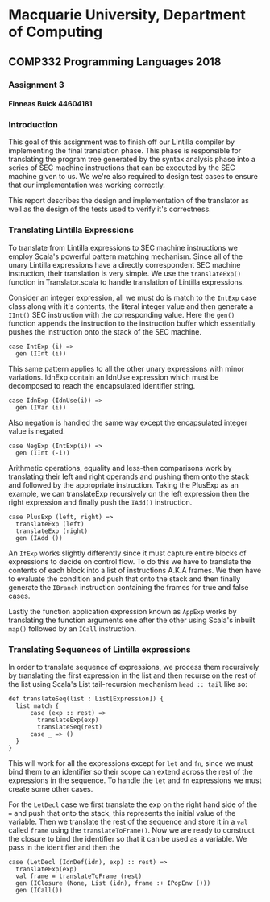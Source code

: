 # Macquarie University, Department of Computing
## COMP332 Programming Languages 2018
### Assignment 3
#### Finneas Buick 44604181

### Introduction

This goal of this assignment was to finish off our Lintilla compiler by implementing the final translation phase. This phase is responsible for translating the program tree generated by the syntax analysis phase into a series of SEC machine instructions that can be executed by the SEC machine given to us. We we're also required to design test cases to ensure that our implementation was working correctly.

This report describes the design and implementation of the translator as well as the design of the tests used to verify it's correctness.

### Translating Lintilla Expressions

To translate from Lintilla expressions to SEC machine instructions we employ Scala's powerful pattern matching mechanism. Since all of the unary Lintilla expressions have a directly correspondent SEC machine instruction, their translation is very simple. We use the `translateExp()` function in Translator.scala to handle translation of Lintilla expressions.

Consider an integer expression, all we must do is match to the `IntExp` case class along with it's contents, the literal integer value and then generate a `IInt()` SEC instruction with the corresponding value. Here the `gen()` function appends the instruction to the instruction buffer which essentially pushes the instruction onto the stack of the SEC machine.

```
case IntExp (i) =>
  gen (IInt (i))
```

This same pattern applies to all the other unary expressions with minor variations. IdnExp contain an IdnUse expression which must be decomposed to reach the encapsulated identifier string.

```
case IdnExp (IdnUse(i)) =>
  gen (IVar (i))
```

Also negation is handled the same way except the encapsulated integer value is negated.

```
case NegExp (IntExp(i)) =>
  gen (IInt (-i))
```

Arithmetic operations, equality and less-then comparisons work by translating their left and right operands and pushing them onto the stack and followed by the appropriate instruction. Taking the PlusExp as an example, we can translateExp recursively on the left expression then the right expression and finally push the `IAdd()` instruction.

```
case PlusExp (left, right) =>
  translateExp (left)
  translateExp (right)
  gen (IAdd ())
```

An `IfExp` works slightly differently since it must capture entire blocks of expressions to decide on control flow. To do this we have to translate the contents of each block into a list of instructions A.K.A frames. We then have to evaluate the condition and push that onto the stack and then finally generate the `IBranch` instruction containing the frames for true and false cases.

Lastly the function application expression known as `AppExp` works by translating the function arguments one after the other using Scala's inbuilt `map()` followed by an `ICall` instruction.

### Translating Sequences of Lintilla expressions

In order to translate sequence of expressions, we process them recursively by translating the first expression in the list and then recurse on the rest of the list using Scala's List tail-recursion mechanism `head :: tail` like so:

```
def translateSeq(list : List[Expression]) {
  list match {
      case (exp :: rest) =>
        translateExp(exp)
        translateSeq(rest)
      case _ => ()
  }
}
```

This will work for all the expressions except for `let` and `fn`, since we must bind them to an identifier so their scope can extend across the rest of the expressions in the sequence. To handle the `let` and `fn` expressions we must create some other cases.

For the `LetDecl` case we first translate the exp on the right hand side of the `=` and push that onto the stack, this represents the initial value of the variable. Then we translate the rest of the sequence and store it in a `val` called `frame` using the `translateToFrame()`. Now we are ready to construct the closure to bind the identifier so that it can be used as a variable. We pass in the identifier and then the

```
case (LetDecl (IdnDef(idn), exp) :: rest) =>
  translateExp(exp)
  val frame = translateToFrame (rest)
  gen (IClosure (None, List (idn), frame :+ IPopEnv ()))
  gen (ICall())
```
